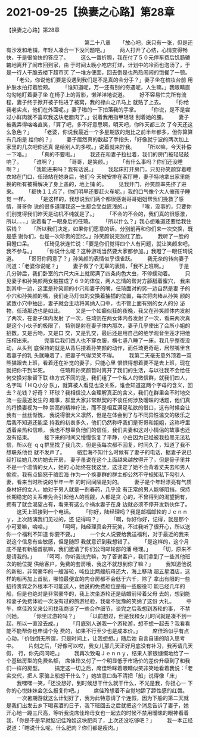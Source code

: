 # 2021-09-25【换妻之心路】第28章



【换妻之心路】第28章



 　　　　　　　　　　　　　　　第二十八章
 　　「放心吧，床只有一张，但是还有沙发和地铺，年轻人凑合一下没问题吧。」
 　　两人打开了心结，心情变得畅快，于是很愉快的答应了。
 　　这么一番折腾，我在付了５０元停车费后饥肠辘辘地离开了闹市回到家，由 于时间太晚小吃店打烊，计划中的冷面也泡汤了，于是一行人干脆去楼下超市买 了一堆方便面，回去倒是也热热闹闹的饱餐了一顿。
 　　「老公，你说他们要是没遇到我们是不是真的会分手？」妻子坐在梳妆台前 用护肤水拍打着脸颊。
 　　「谁知道呢，万一还有别的奇遇呢，人生嘛。」我眼睛直勾勾地盯着妻子坐 在椅子上的背影，懒洋洋地说道。
 　　好不容易忙完所有流程，妻子终于掀开被子钻进了被窝，我的禄山之爪马上 就贴了上去。
 　　「你给我老实点，他们在外面呢。」妻子啪的一下拍落我的手掌。
 　　「你说，是不是尝过小鲜肉就不喜欢我这块老腊肉了。」说着我用指甲轻轻 刮着她的腰。
 　　妻子被我弄得咯咯直笑，「算了吧，多不好意思啊，明天吧，你昨天都三次 了今天还这么急色？」
 　　「老婆，你说我最近一个多星期放的炮比之前半年都多，但你算算有几炮是 给你的？」
 　　妻子居然真的数起了手指头，「好像就宁波的两次加上家里的几次吧你还真 是给别人的多唉。」说着就来拧我。
 　　「所以嘛，今天补偿一下咯。」
 　　「真的不要啦。」
 　　我还在和妻子拉扯着，我们的房门被轻轻敲响了。
 　　「谁啊？」
 　　「哥哥，是笑颜。」
 　　「有什么事吗？你们还没睡啊？」
 　　「我能进来吗？我有话说。」
 　　我起床打开房门，只见孙笑颜穿着睡衣站在门口，任琦站在她身后，他们今 天被安排在客厅睡，妻子特地拿出家里能换的所有被褥解决了身上盖的，地上铺 的。
 　　见我开门，孙笑颜率先挤了进来。
 　　「都快１１点了，你们明早还要赶火车呢。」我的口气像个大人催孩子睡觉 一样。
 　　「是这样的，我想说我们两个都很感谢哥哥姐姐帮我们挽救了感情，哥哥你 说的很多道理我这一生都会受益匪浅的。」
 　　「唉，没事的，只要你们别觉得我们昨天是动机不纯就是了。」
 　　「不会的不会的，我们真的很感激，所以……」说着看了一眼身后的任琦。
 　　「所以什么？」我心想难道还要给我住宿钱？
 　　「所以我们决定，如果你们愿意的话，分别前再和你们来一次交换，既是感 谢你们，也是一次珍贵的回忆。」孙笑颜说完涨红了脸。
 　　我听了一脸的目瞪口呆。
 　　任琦见状连忙说：「要是你们觉得四个人有问题，就让笑颜来吧，我不参与。」
 　　「你说什么呢？这种游戏当然要大家都参加。」我瞪了一眼任琦说道。
 　　「哥哥你同意了？」孙笑颜的表情似乎很雀跃。
 　　我无奈的转向妻子问道：「老婆你说呢？」
 　　妻子做了个无辜的表情，「我不上班啊。」
 　　于是几分钟后，我们卧室的六尺大床上就爬满了四条肉色大虫，不停蠕动着。
 　　只见妻子和孙笑颜两女被摆成了６９的体位，两人忘情的帮对方舔舐着蜜穴， 我来到其中一边，这里是孙笑颜的小穴和妻子的嘴，任琦面对的另一边自然是妻 子的小穴和孙笑颜的嘴，我们走马灯似的交换着抽插的位置，每次将肉棒从孙笑 颜的紧致小穴中抽出，妻子就会主动将其纳入口中，也不管上面有别的女人的分 泌物，任琦那边也是如此。
 　　又是一个如癫似狂的夜晚，我又在孙笑颜体内发射了两次，在妻子体内发射 了一次，任琦则在两女体内各发射了一次，看来两次真是这个小伙子的极限了， 特别是射在妻子体内那次，妻子几乎使出了会所小姐的招数，又是舌吻，又是口 交，又是乳交，最后还是用自己的绝学观音坐莲才把他压榨出来。
 　　完事后我们四人也不穿衣服，横七竖八睡了一床，我几乎整夜没动，从头到 底保持的就是从背后搂着孙笑颜的动作，而任琦更奇葩，居然嘴里含着妻子的乳 头就睡着了，把妻子气得哭笑不得。
 　　我第二天毫无意外顶着一双熊猫眼去上班，看着还在补觉的妻子，只能心里 恨恨得想着要不是去上班，现在就把你干到半死。
 　　任琦和孙笑颜暂时离开了我们的生活，与以往我不会给任何交换对象留下联 络方式不同的是，我们组了一个私人的微信群，就我们四人，名字叫「ＨＱ小分 队」，就算被人看见也没关系，谁会知道这两个字母的含义，回去？花钱？好奇？ 环球？我相信没人会理解真正的含义，我们在群里会不时地交流一些最近发生的 趣事，群里大家非常默契的不谈任何涉及暧昧的话题，他们真的将换妻视为一种 崇高的精神疗法，而不是相互满足私欲的借口，这有时候会让我有一丝丝惭愧， 我说得很大义凛然，但是在体会到了与不同异性滥交的极乐之后我不知道还能坚 持我的初衷多久，他们仍然称呼我们是哥哥和姐姐，这称呼里透着亲热和信赖， 我也不想辜负他们的信任，我们夫妻和这对小情侣的故事也还没有结束。
 　　接下来的时间又慢慢恢复了平静，小白因为已经被我拉黑无法私信，所以在 ｑｑ群里找了我几次，但是我每次都不回复，时间久了，知道了我不想联系他也 就不发声了。
 　　骆宏海不知什么时候有了妻子的电话，据妻子说已经打给她几次约她去开房， 妻子虽说在这个上面越来越放得开了，但是骨子里并不是一个滥情的女人，她的 心始终在我这里，这注定了她不会背着丈夫去和男人偷欢，我有点恼怒于骆宏海 作为一个换妻群的群主却公然不守规矩私下勾引人妻，看来当时所说的半年一年 的时间间隔是对的。
 　　妻子是个年轻漂亮有气质身材好的女人，她对于男人就是一剂春药，几乎没 有正常的男人能够阻挡，保持长期稳定的关系难免会引起他人的觊觎，人都是贪 心的，不曾得到的渴望拥有，拥有了就会渴望占有，看来有这么个祸水妻子在身 边就必须不停开发新伙伴了。
 　　这天上班接到一个电话。
 　　「你好，陆经理吗？我是邮福邮轮的Ｊｅｎｎｙ，上次路演我们见过的，还 记得吗？」
 　　「啊，你好你好，记得，就是那个小可爱嘛，哈哈。」
 　　「呵呵，陆经理真会开玩笑，不过我听了很开心，所以送你一个福利不知道 你要不要。」
 　　一个女人说要给我送福利，对于最近的我来说这个信息有些敏感，但是随即 我就意识到我想错了。
 　　「是这样的，这个月底不是有新船首航嘛，我们邀请了你们公司邮轮部的潘 经理。」
 　　「切，原来不是请我的。」
 　　「呵呵，你听我说完嘛，为了答谢客户，我们拿到了一些其他班次的舱位提 供给客户，免费的套房哦，我这不就想到你了嘛？」
 　　我知道他说的新船，非常豪华的一艘游轮，吨位比两艘航母还大，海上移动 超五星酒店，这样的船再加上首航，哪怕最便宜的内仓房都不会低于六千，除了 拿出有限的一些招待贵宾之外根本不可能送人，她说的免费舱位是指一些服役可 能已经几年的船，但是也绝对是非常豪华的，我上次坐游轮还是结婚前带着父母 去的，想到能和妻子免费体验一次没有过的旅游经验，我毫不犹豫的笑纳了这份 大礼。
 　　中午，席佳玲又来公司找我商谈了一些合作细节，谈完之后我想到游轮的事， 不禁问她。
 　　「你坐过游轮吗？」
 　　「以前想过，但是我和女儿时间就是凑不到一起，所以一直没去成。」
 　　「月底别人送我一个游轮游，想不想一起去？我看看能不能帮你也申请个免 费的，如果不行至少也是成本价。」
 　　席佳玲似乎有点心动，「价钱倒无所谓，只是时间上，让我想想。」随后她 自言自语的陷入思考中。
 　　片刻之后，「好像可以哎，我女儿那几天正好月底没有补习，我再请几天假， 行，你先问问吧。」
 　　我再次致电Ｊｅｎｎｙ，结果人家很慷慨地给了一个基础房型的免费名额， 席佳玲又付了一个明显低于市场价的差价升级到了和我们一样的房型。
 　　搞定这一切之后，席佳玲眯着眼睛似笑非笑地看着我说：「老实交代，把人 家骗上船想干什么？」她故意口齿不清把「船」说得像「床」
 　　我嘿嘿一笑，「还没想好，到时候想干什么就干什么，不光是我，你担心一 下你的心悦妹妹会怎么报复你吧。」
 　　席佳玲想着不自觉地舔了舔性感的红唇。
 　　一次暑期游就这么计划好了，我为此特意请了个连假，因为下船的第二天就 是我们出发去乡下喝喜酒的日子，我下班回去之后就把这个消息告诉了妻子，她 开心地一蹦三尺高，等听我说席佳玲母女也一起去的时候不禁用暧昧的眼神看着 我，「你是不是早就惦记佳玲姐这块肥肉了，上次还没吃够吧？」
 　　我一本正经说道：「瞎说什么呢，什么肥肉？你们都是瘦肉。」



